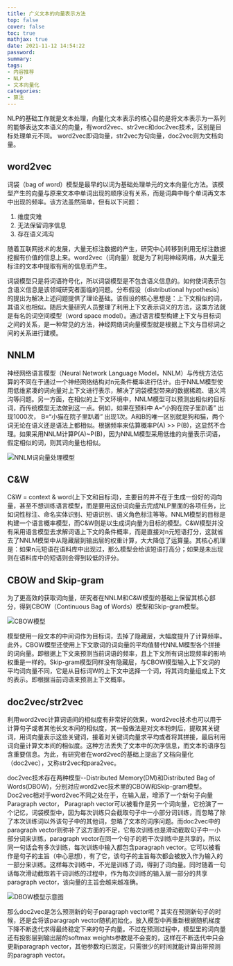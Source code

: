 ```yaml
---
title: 广义文本的向量表示方法
top: false
cover: false
toc: true
mathjax: true
date: 2021-11-12 14:54:22
password:
summary:
tags:
- 内容推荐
- NLP
- 文本向量化
categories:
- 算法
---
```


NLP的基础工作就是文本处理，向量化文本表示的核心目的是将文本表示为一系列的能够表达文本语义的向量，有word2vec、str2vec和doc2vec技术，区别是目标处理单元不同。
word2vec即词向量，str2vec为句向量，doc2vec则为文档向量。

## word2vec
词袋（bag of word）模型是最早的以词为基础处理单元的文本向量化方法。该模型产生的向量与原来文本中单词出现的顺序没有关系，而是词典中每个单词再文本中出现的频率。该方法虽然简单，但有以下问题：
1. 维度灾难
2. 无法保留词序信息
3. 存在语义鸿沟

随着互联网技术的发展，大量无标注数据的产生，研究中心转移到利用无标注数据挖掘有价值的信息上来。word2vec（词向量）就是为了利用神经网络，从大量无标注的文本中提取有用的信息而产生。

词袋模型只是将词语符号化，所以词袋模型是不包含语义信息的。如何使词表示包含语义信息是该领域研究者面临的问题。分布假设（distributional hypothesis）的提出为解决上述问题提供了理论基础。该假设的核心思想是：上下文相似的词，其语义也相似。随后大量研究人员整理了利用上下文表示词义的方法，这类方法就是有名的词空间模型（word space model）。通过语言模型构建上下文与目标词之间的关系，是一种常见的方法，神经网络词向量模型就是根据上下文与目标词之间的关系进行建模。

## NNLM
神经网络语言模型（Neural Network Language Model，NNLM）与传统方法估算的不同在于通过一个神经网络结构对n元条件概率进行估计。由于NNLM模型使用低维紧凑的词向量对上下文进行表示，解决了词袋模型带来的数据稀疏、语义鸿沟等问题。另一方面，在相似的上下文环境中，NNLM模型可以预测出相似的目标词，而传统模型无法做到这一点。例如，如果在预料中 A=“小狗在院子里趴着” 出现1000次， B=“小猫在院子里趴着” 出现1次。A和B的唯一区别就是狗和猫，两个词无论在语义还是语法上都相似。根据频率来估算概率P(A) >> P(B)，这显然不合理。如果采用NNLM计算P(A)~P(B)，因为NNLM模型采用低维的向量表示词语，假定相似的词，则其词向量也相似。

![NNLM词向量处理模型](str_nnlm.png)

## C&W
C&W = context & word(上下文和目标词)，主要目的并不在于生成一份好的词向量，甚至不想训练语言模型，而是要用这份词向量去完成NLP里面的各项任务，比如词性标注、命名实体识别、短语识别、语义角色标注等等。NNLM模型的目标是构建一个语言概率模型，而C&W则是以生成词向量为目标的模型。C&W模型并没有采用语言模型去求解词语上下文的条件概率，而是直接对n元短语打分，这就省去了NNLM模型中从隐藏层到输出层的权重计算，大大降低了运算量。其核心机理是：如果n元短语在语料库中出现过，那么模型会给该短语打高分；如果是未出现则在语料库中的短语则会得到较低的评分。

## CBOW and Skip-gram
为了更高效的获取词向量，研究者在NNLM和C&W模型的基础上保留其核心部分，得到CBOW（Continuous Bag of Words）模型和Skip-gram模型。

![CBOW模型](cbow.png)

模型使用一段文本的中间词作为目标词，去掉了隐藏层，大幅度提升了计算频率。此外，CBOW模型还使用上下文歌词的词向量的平均值替代NNLM模型各个拼接的词向量。即根据上下文来预测当前词语的频率，且上下文所有词出现频率的影响权重是一样的。Skip-gram模型同样没有隐藏层，与CBOW模型输入上下文词的平均词向量不同，它是从目标词W的上下文中选择一个词，将其词向量组成上下文的表示。即根据当前词语来预测上下文概率。

## doc2vec/str2vec
利用word2vec计算词语间的相似度有非常好的效果，word2vec技术也可以用于计算句子或者其他长文本间的相似度，其一般做法是对文本粉刺后，提取其关键词，用词向量表示这些关键词，接着对关键词向量求平均或者将其拼接，最后利用词向量计算文本间的相似度。这种方法丢失了文本中的次序信息，而文本的语序包含重要信息。为此，有研究者在word2vec的基础上提出了文档向量化（doc2vec），又称str2vec和para2vec。

doc2vec技术存在两种模型--Distributed Memory(DM)和Distributed Bag of Words(DBOW)，分别对应word2vec技术里的CBOW和Skip-gram模型。Doc2vec相对于word2vec不同之处在于，在输入层，增添了一个新句子向量Paragraph vector， Paragraph vector可以被看作是另一个词向量，它扮演了一个记忆，词袋模型中，因为每次训练只会截取句子中一小部分词训练，而忽略了除了本次训练词以外该句子中的其他词，忽略了文本的词序问题。而doc2vec中的paragraph vector则弥补了这方面的不足，它每次训练也是滑动截取句子中一小部分词来训练，paragraph vector在同一个句子的若干次训练中是共享的，所以同一句话会有多次训练，每次训练中输入都包含paragraph vector。它可以被看作是句子的主旨（中心思想），有了它，该句子的主旨每次都会被放入作为输入的一部分来训练。这样每次训练中，不光是训练了词，得到了词向量。同时随着一句话每次滑动截取若干词训练的过程中，作为每次训练的输入层一部分的共享paragraph vector，该向量的主旨会越来越准确。

![DBOW模型示意图](mod_dbow.png)

那么doc2vec是怎么预测新的句子paragraph vector呢？其实在预测新句子的时候，还是会将该paragraph vector随机初始化，放入模型中再重新根据随机梯度下降不断迭代求得最终稳定下来的句子向量。不过在预测过程中，模型里的词向量还有投影层到输出层的softmax weights参数是不会变的，这样在不断迭代中只会更新paragraph vector，其他参数均已固定，只需很少的时间就能计算出带预测的paragraph vector。